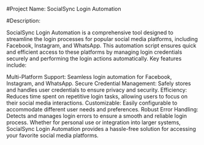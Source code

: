 #Project Name: SocialSync Login Automation

#Description:

SocialSync Login Automation is a comprehensive tool designed to streamline the login processes for popular social media platforms, including Facebook, Instagram, and WhatsApp. This automation script ensures quick and efficient access to these platforms by managing login credentials securely and performing the login actions automatically. Key features include:

Multi-Platform Support: Seamless login automation for Facebook, Instagram, and WhatsApp.
Secure Credential Management: Safely stores and handles user credentials to ensure privacy and security.
Efficiency: Reduces time spent on repetitive login tasks, allowing users to focus on their social media interactions.
Customizable: Easily configurable to accommodate different user needs and preferences.
Robust Error Handling: Detects and manages login errors to ensure a smooth and reliable login process.
Whether for personal use or integration into larger systems, SocialSync Login Automation provides a hassle-free solution for accessing your favorite social media platforms.
